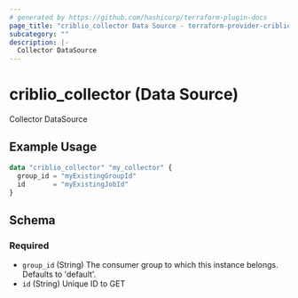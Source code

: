 ```yaml
---
# generated by https://github.com/hashicorp/terraform-plugin-docs
page_title: "criblio_collector Data Source - terraform-provider-criblio"
subcategory: ""
description: |-
  Collector DataSource
---
```


# criblio_collector (Data Source)

Collector DataSource

## Example Usage

```terraform
data "criblio_collector" "my_collector" {
  group_id = "myExistingGroupId"
  id       = "myExistingJobId"
}
```

<!-- schema generated by tfplugindocs -->
## Schema

### Required

- `group_id` (String) The consumer group to which this instance belongs. Defaults to 'default'.
- `id` (String) Unique ID to GET
